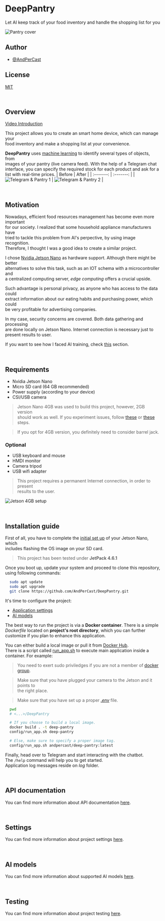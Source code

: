 # DeepPantry
Let AI keep track of your food inventory and handle the shopping list for you

![Pantry cover](docs/_static/boxes-pantry.png)


## Author
- [@AndPerCast](https://github.com/AndPerCast)

## License
[MIT](https://choosealicense.com/licenses/mit/)

<br>

## Overview
[Video Introduction](https://drive.google.com/file/d/1efLKcKvvl4lJusevOCURmUpihAO0zjJ6/view?usp=sharing)

This project allows you to create an smart home device, which can manage your<br>
food inventory and make a shopping list at your convenience.

**DeepPantry** uses [machine learning](#ai-models) to identify several types of objects, from<br>
images of your pantry (live camera feed). With the help of a Telegram chat<br>
interface, you can specify the required stock for each product and ask for a<br>
list with real-time prices.
| Before | After |
| :-------: | :-------: |
| ![Telegram & Pantry 1](docs/_static/telegram-pantry1.png) | ![Telegram & Pantry 2](docs/_static/telegram-pantry2.png) |

<br>

## Motivation
Nowadays, efficient food resources management has become even more important<br>
for our society. I realized that some household appliance manufacturers have<br>
tried to tackle this problem from AI's perpective, by using image recognition.<br>
Therefore, I thought I was a good idea to create a similar project.

I chose [Nvidia Jetson Nano](https://developer.nvidia.com/embedded/jetson-nano-developer-kit) as hardware support. Although there might be better<br>
alternatives to solve this task, such as an IOT schema with a microcontroller and<br>
a centralized computing server, *edge computing* offers a crucial upside.

Such advantage is personal privacy, as anyone who has access to the data could<br>
extract information about our eating habits and purchasing power, which could<br>
be very profitable for advertising companies.

In my case, security concerns are covered. Both data gathering and processing<br>
are done locally on Jetson Nano. Internet connection is necessary just to<br>
present results to user.

If you want to see how I faced AI training, check [this](#ai-models) section.

<br>

## Requirements
- Nvidia Jetson Nano
- Micro SD card (64 GB recommended)
- Power supply (according to your device)
- CSI/USB camera

> Jetson Nano 4GB was used to build this project, however, 2GB version<br>
> should work as well. If you experiment issues, follow [these](https://github.com/dusty-nv/jetson-inference/blob/master/docs/pytorch-transfer-learning.md#disabling-the-desktop-gui) or [these](https://github.com/dusty-nv/jetson-inference/blob/master/docs/pytorch-transfer-learning.md#mounting-swap) steps.

> If you opt for 4GB version, you definitely need to consider barrel jack.

### Optional
- USB keyboard and mouse
- HMDI monitor
- Camera tripod
- USB wifi adapter

> This project requires a permanent Internet connection, in order to present<br>
> results to the user.

![Jetson 4GB setup](docs/_static/setup.jpg)

<br>

## Installation guide
First of all, you have to complete the [initial set up](https://developer.nvidia.com/embedded/learn/get-started-jetson-nano-devkit) of your Jetson Nano, which<br>
includes flashing the OS image on your SD card.

> This project has been tested under **JetPack 4.6.1**

Once you boot up, update your system and proceed to clone this repository,<br>
using following commands:

```bash
  sudo apt update
  sudo apt upgrade
  git clone https://github.com/AndPerCast/DeepPantry.git
```

It's time to configure the project:
- [Application settings](#settings)
- [AI models](#ai-models)

The best way to run the project is via a **Docker container**. There is a simple<br>
*Dockerfile* located on **project's root directory**, which you can further<br>
customize if you plan to enhance this application.

You can either build a local image or pull it from [Docker Hub](https://hub.docker.com/r/andpercast/deep-pantry).<br>
There is a script called [run_app.sh](config/CONFIG.md#run-docker-container) to execute main application inside a<br>
container. For example:

> You need to exert sudo priviledges if you are not a member of [docker group](https://docs.docker.com/engine/install/linux-postinstall/#manage-docker-as-a-non-root-user).

> Make sure that you have plugged your camera to the Jetson and it points to<br>
> the right place.

> Make sure that you have set up a proper *[.env](#settings)* file.

```bash
  pwd
  # <...>/DeepPantry

  # If you choose to build a local image.
  docker build . -t deep-pantry
  config/run_app.sh deep-pantry

  # Else, make sure to specify a proper image tag.
  config/run_app.sh andpercast/deep-pantry:latest
```

Finally, head over to Telegram and start interacting with the chatbot.<br>
The `/help` command will help you to get started.<br>
Application log messages reside on *log* folder.

<br>

## API documentation
You can find more information about API documentation [here](docs/DOCS.md).

<br>

## Settings
You can find more information about project settings [here](config/CONFIG.md).

<br>

## AI models
You can find more information about supported AI models [here](models/MODELS.md).

<br>

## Testing
You can find more information about project testing [here](tests/TESTS.md).